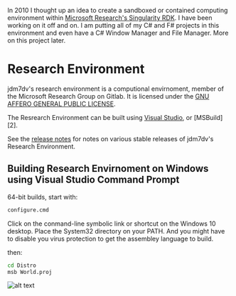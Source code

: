 In 2010 I thought up an idea to create a sandboxed or contained computing environment within <a rel="nofollow" href="http://research.microsoft.com/en-us/projects/singularity/">Microsoft Research's Singularity RDK</a>. I have been working on it off and on. I am putting all of my C# and F# projects in this environment and even have a C# Window Manager and File Manager. More on this project later.  

# Research Environment

jdm7dv's research environment is a computional envirnoment, member of the Microsoft Research Group on Gitlab. It is licensed
under the [GNU AFFERO GENERAL PUBLIC LICENSE](LICENSE.txt).

The Resrearch Environment can be built using [Visual Studio][1], or [MSBuild][2]. 

See the [release notes](RELEASE_NOTES) for notes on various stable releases of jdm7dv's Research Environment.

[1]: #building-research-environment-on-windows-using-visual-studio-command-prompt


## Building Research Envirnoment on Windows using Visual Studio Command Prompt

64-bit builds, start with:

```bash
configure.cmd
```
Click on the conmand-line symbolic link or shortcut on the Windows 10 desktop.
Place the System32 directory on your PATH. And you might have to disable you virus
protection to get the assembley language to build.

then:

```bash
cd Distro
msb World.proj
```

![alt text](https://gitlab.com/jdm7dv/research-environment/art/build.gif "Verve Build")
